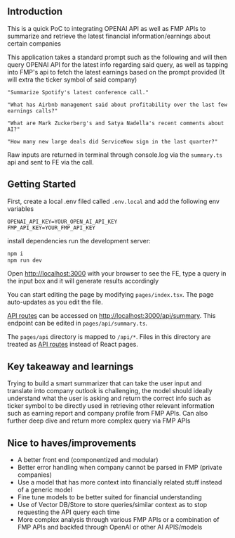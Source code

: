 ## Introduction

This is a quick PoC to integrating OPENAI API as well as FMP APIs to summarize and retrieve the latest financial information/earnings about certain companies

This application takes a standard prompt such as the following and will then query OPENAI API for the latest info regarding said query, as well as tapping into FMP's api to fetch the latest earnings based on the prompt provided (It will extra the ticker symbol of said company)

```
"Summarize Spotify's latest conference call."

"What has Airbnb management said about profitability over the last few earnings calls?"

"What are Mark Zuckerberg's and Satya Nadella's recent comments about AI?"

"How many new large deals did ServiceNow sign in the last quarter?"
```

Raw inputs are returned in terminal through console.log via the `summary.ts` api and sent to FE via the call.

## Getting Started

First, create a local .env filed called `.env.local` and add the following env variables

```
OPENAI_API_KEY=YOUR_OPEN_AI_API_KEY
FMP_API_KEY=YOUR_FMP_API_KEY

```

install dependencies run the development server:

```bash
npm i
npm run dev
```

Open [http://localhost:3000](http://localhost:3000) with your browser to see the FE, type a query in the input box and it will generate results accordingly

You can start editing the page by modifying `pages/index.tsx`. The page auto-updates as you edit the file.

[API routes](https://nextjs.org/docs/api-routes/introduction) can be accessed on [http://localhost:3000/api/summary](http://localhost:3000/api/summary). This endpoint can be edited in `pages/api/summary.ts`.

The `pages/api` directory is mapped to `/api/*`. Files in this directory are treated as [API routes](https://nextjs.org/docs/api-routes/introduction) instead of React pages.

## Key takeaway and learnings

Trying to build a smart summarizer that can take the user input and translate into company outlook is challenging, the model should ideally understand what the user is asking and return the correct info such as ticker symbol to be directly used in retrieving other relevant information such as earning report and company profile from FMP APIs. Can also further deep dive and return more complex query via FMP APIs

## Nice to haves/improvements

- A better front end (componentized and modular)
- Better error handling when company cannot be parsed in FMP (private companies)
- Use a model that has more context into financially related stuff instead of a generic model
- Fine tune models to be better suited for financial understanding
- Use of Vector DB/Store to store queries/similar context as to stop requesting the API query each time
- More complex analysis through various FMP APIs or a combination of FMP APIs and backfed through OpenAI or other AI APIS/models
